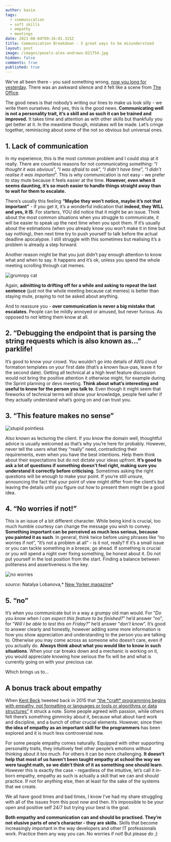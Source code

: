 ```yaml
---
author: kasia
tags:
  - communication
  - soft skills
  - empathy
  - meetings
date: 2021-08-04T09:16:01.315Z
title: Communication Breakdown - 5 great ways to be misunderstood
layout: post
image: /images/pexels-alex-andrews-821754.jpg
hidden: false
comments: true
published: true
---
```

We’ve all been there - you said something wrong, [now you long for yesterday](https://www.youtube.com/watch?v=NrgmdOz227I). There was an awkward silence and it felt like a scene from [The Office](https://www.imdb.com/title/tt0386676/).

The good news is that nobody’s writing our lines to make us look silly - we write them ourselves. And yes, this is the good news. **Communicating well is not a personality trait, it’s a skill and as such it can be trained and improved.** It takes time and attention as with other skills but thankfully you get better at it. In the meantime though, mistakes will be made. Let’s cringe together, reminiscing about some of the not so obvious but universal ones.

## **1. Lack of communication**

In my experience, this is the most common problem and I could stop at it really. There are countless reasons for not communicating something: “*I thought it was obvious*”, “*I was afraid to ask*”, “*I didn’t have time*”, “*I didn’t realise it was important*”. This is why communication is not easy - we prefer to stay mute because it feels easier at the time. **However, even when it seems daunting, it’s so much easier to handle things straight away than to wait for them to escalate.**

There’s usually this feeling **“Maybe they won’t notice, maybe it’s not that important”** - if you get it, it’s a wonderful indication that **indeed, they WILL and yes, it IS**. For starters, YOU did notice that it might be an issue. Think about the most common situations when you struggle to communicate, it will be easier to speak up the next time when you spot them. If it’s usually about the estimations (when you already know you won’t make it in time but say nothing), then next time try to push yourself to talk before the actual deadline apocalypse. I still struggle with this sometimes but realising it’s a problem is already a step forward.  

Another reason might be that you just didn’t pay enough attention to know what and when to say. It happens and it’s ok, unless you spend the whole meeting scrolling through cat memes.

![grumnpy cat](/images/grumpy2.gif "grumpy cat")

Again, **admitting to drifting off for a while and asking to repeat the last sentence** (just not the whole meeting because cat memes) is better than staying mute, praying to not be asked about anything. 

And to reassure you - **over communication is never a big mistake that escalates**. People can be mildly annoyed or amused, but never furious. As opposed to not letting them know at all. 

## **2. “Debugging the endpoint that is parsing the string requests which is also known as...” parklife!**

It’s good to know your crowd. You wouldn’t go into details of AWS cloud formation templates on your first date (that’s a known faux-pas, leave it for the second date). Getting all technical at a high level feature discussion would not bring the positive attention it otherwise might, for example during the Sprint planning or devs meeting. **Think about what’s interesting and useful to know for the person you talk to**. Even though it might seem that fireworks of technical terms will show your knowledge, people feel safer if they actually understand what’s going on and can trust you.

## 3. **“This feature makes no sense”**

![stupid pointless](/images/stupid_pointless.gif "stupid pointless")

Also known as lecturing the client. If you know the domain well, thoughtful advice is usually welcomed as that’s why you’re here for probably. However, never tell the users what they “really” need, contradicting their requirements, even when you have the best intentions. Help them think about their expectations but do not dictate your ideas upfront. **It’s good to ask a lot of questions if something doesn’t feel right, making sure you understand it correctly before criticising**. Sometimes asking the right questions will be enough to make your point. If you’re still unsure, announcing the fact that your point of view might differ from the client’s but leaving the details until you figure out how to present them might be a good idea.

## **4. “No worries if not!”**

This is an issue of a bit different character. While being kind is crucial, too much humble courtesy can change the message you wish to convey. **Something important can be perceived as much less serious, because you painted it as such**. In general, think twice before using phrases like “no worries if not”, “it’s not a problem at all” - is it not, really? If it’s a small issue or you can tackle something in a breeze, go ahead. If something is crucial or you will spend a night over fixing something, be honest about it. Do not put yourself in the lost position from the start. Finding a balance between politeness and assertiveness is the key.

![no worries](/images/1_lobanova_no_worries.jpeg "no worries")

*source:* Natalya Lobanova,* [New Yorker magazine](https://www.newyorker.com/humor/daily-shouts/no-worries-if-not)*

## **5. “no”**

It’s when you communicate but in a way a grumpy old man would. For “*Do you know when I can expect this feature to be finished?*” he’d answer “*no*”, for “*Will I be able to test this on Friday?*” he’d answer “*don’t know*”. It’s good to answer clearly and honestly, however adding some more information is how you show appreciation and understanding to the person you are talking to. Otherwise you may come across as someone who doesn’t care, even if you actually do. **Always think about what you would like to know in such situations**. When your car breaks down and a mechanic is working on it, you would appreciate knowing how serious the fix will be and what is currently going on with your precious car. 

Which brings us to...

## A bonus track about empathy

When [Kent Beck](https://en.wikipedia.org/wiki/Kent_Beck) tweeted back in 2015 that [“the \*craft\* programming begins with empathy, not formatting or languages or tools or algorithms or data structures”](https://twitter.com/kentbeck/status/566255102067871744) it struck a note. Some people agreed with passion, while others felt there’s something gimmicky about it, because what about hard work and discipline, and a bunch of other crucial elements. However, since then **the idea of empathy as an important skill for the programmers** has been explored and it is much less controversial now.

For some people empathy comes naturally. Equipped with other supporting personality traits, they intuitively feel other people’s emotions without thinking about it too much. For others it can be more challenging. **It doesn’t help that most of us haven't been taught empathy at school the way we were taught math, so we didn’t think of it as something one should learn**. However this is exactly the case - regardless of the intuitive, let’s call it in-born empathy, empathy as such is actually a skill that we can and should practice. If not for anything else, then at least for the sake of the systems that we create. 

We all have good times and bad times, I know I’ve had my share struggling with all of the issues from this post now and then. It’s impossible to be your open and positive self 24/7 but trying your best is the goal. 

**Both empathy and communication can and should be practised. They’re not elusive parts of one’s character - they are skills.** Skills that become increasingly important in the way developers and other IT professionals work. Practice them any way you can. No worries if not! But please do ;)